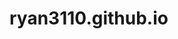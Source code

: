 # ryan3110.github.io

<html>
     
<script src="https://maps.google.com/maps/api/js?key=AIzaSyBti8vtXyYggEG4hkLi6T1rjnL6KqW00UE">
  var cur = 0;
var locations = [
    [
        "Harry Hickman Building",
        48.463761,
         -123.314096
    ],
    
    [
    		"Cornett Building",
        48.463910,
        -123.312916
    ],
    
    [
    		"Cunningham Building",
        48.462306,
        -123.312138
    ]
]

    var map = new google.maps.Map(document.getElementById('map'), {
      zoom: 15,
      center: new google.maps.LatLng(48.463649,  -123.311951),
      mapTypeId: google.maps.MapTypeId.ROADMAP
    });

    var infowindow = new google.maps.InfoWindow();

    var marker, i;

    for (i = 0; i < locations.length; i++) {  
      marker = new google.maps.Marker({
        position: new google.maps.LatLng(locations[i][1], locations[i][2]),
        map: map
      });

      google.maps.event.addListener(marker, 'click', (function(marker, i) {
        return function() {
          infowindow.setContent(locations[i][0] + "  " + locations [i][1]
          + "  " + locations [i][2] + " " + cur);
          cur++;
          infowindow.open(map, marker);
        }
      })(marker, i));
    }
    
 
  
  <div>
  <div id="map" style="width: 500px; height: 400px;"></div></script>
  </head>
</div>
  </html>
